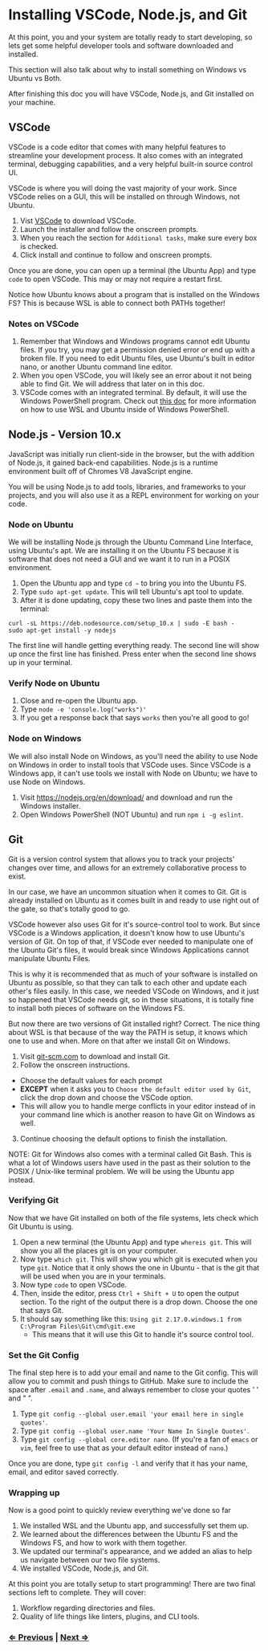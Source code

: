# Installing VSCode, Node.js, and Git

At this point, you and your system are totally ready to start developing, so lets get some helpful developer tools and software downloaded and installed.

This section will also talk about why to install something on Windows vs Ubuntu vs Both.

After finishing this doc you will have VSCode, Node.js, and Git installed on your machine.

## VSCode

VSCode is a code editor that comes with many helpful features to streamline your development process. It also comes with an integrated terminal, debugging capabilities, and a very helpful built-in source control UI.

VSCode is where you will doing the vast majority of your work. Since VSCode relies on a GUI, this will be installed on through Windows, not Ubuntu.

1. Vist [VSCode](https://code.visualstudio.com/?wt.mc_id=adw-brand&gclid=Cj0KCQjw5-TXBRCHARIsANLixNw00R2vbdqnzLml-GvzCgbyqmgcAb9kyRQsC5LAPVS6tuBDZ9ws9pgaAsiLEALw_wcB) to download VSCode.
1. Launch the installer and follow the onscreen prompts.
1. When you reach the section for `Additional tasks`, make sure every box is checked.
1. Click install and continue to follow and onscreen prompts.

Once you are done, you can open up a terminal (the Ubuntu App) and type `code` to open VSCode. This may or may not require a restart first. 

Notice how Ubuntu knows about a program that is installed on the Windows FS? This is because WSL is able to connect both PATHs together!

### Notes on VSCode

1. Remember that Windows and Windows programs cannot edit Ubuntu files. If you try, you may get a permission denied error or end up with a broken file. If you need to edit Ubuntu files, use Ubuntu's built in editor nano, or another Ubuntu command line editor.
1. When you open VSCode, you will likely see an error about it not being able to find Git. We will address that later on in this doc. 
1. VSCode comes with an integrated terminal. By default, it will use the Windows PowerShell program. Check out [this doc]() for more information on how to use WSL and Ubuntu inside of Windows PowerShell.


## Node.js - Version 10.x

JavaScript was initially  run client-side in the browser, but the with addition of Node.js, it gained back-end capabilities. Node.js is a runtime environment built off of Chromes V8 JavaScript engine.

You will be using Node.js to add tools, libraries, and frameworks to your projects, and you will also use it as a REPL environment for working on your code.

### Node on Ubuntu

We will be installing Node.js through the Ubuntu Command Line Interface, using Ubuntu's apt. We are installing it on the Ubuntu FS because it is software that does not need a GUI and we want it to run in a POSIX environment.

1. Open the Ubuntu app and type `cd ~` to bring you into the Ubuntu FS.
1. Type `sudo apt-get update`. This will tell Ubuntu's apt tool to update.
1. After it is done updating, copy these two lines and paste them into the terminal:

```
curl -sL https://deb.nodesource.com/setup_10.x | sudo -E bash -
sudo apt-get install -y nodejs
```
The first line will handle getting everything ready. 
The second line will show up once the first line has finished. Press enter when the second line shows up in your terminal.

### Verify Node on Ubuntu

1. Close and re-open the Ubuntu app.
2. Type `node -e 'console.log("works")'`
3. If you get a response back that says `works` then you're all good to go!

### Node on Windows

We will also install Node on Windows, as you'll need the ability to use Node on Windows in order to install tools that VSCode uses. Since VSCode is a Windows app, it can't use tools we install with Node on Ubuntu; we have to use Node on Windows.

1. Visit https://nodejs.org/en/download/ and download and run the Windows installer.
2. Open Windows PowerShell (NOT Ubuntu) and run `npm i -g eslint`.

## Git

Git is a version control system that allows you to track your projects' changes over time, and allows for an extremely collaborative process to exist.

In our case, we have an uncommon situation when it comes to Git. Git is already installed on Ubuntu as it comes built in and ready to use right out of the gate, so that's totally good to go.

VSCode however also uses Git for it's source-control tool to work. But since VSCode is a Windows application, it doesn't know how to use Ubuntu's version of Git. On top of that, if VSCode ever needed to manipulate one of the Ubuntu Git's files, it would break since Windows Applications cannot manipulate Ubuntu Files.

This is why it is recommended that as much of your software is installed on Ubuntu as possible, so that they can talk to each other and update each other's files easily. In this case, we needed VSCode on Windows, and it just so happened that VSCode needs git, so in these situations, it is totally fine to install both pieces of software on the Windows FS.

But now there are two versions of Git installed right? Correct. The nice thing about WSL is that because of the way the PATH is setup, it knows which one to use and when. More on that after we install Git on Windows.

1. Visit [git-scm.com](https://git-scm.com/) to download and install Git.
2. Follow the onscreen instructions. 
- Choose the default values for each prompt
- **EXCEPT** when it asks you to `Choose the default editor used by Git`, click the drop down and choose the VSCode option. 
- This will allow you to handle merge conflicts in your editor instead of in your command line which is another reason to have Git on Windows as well.
3. Continue choosing the default options to finish the installation.

NOTE: Git for Windows also comes with a terminal called Git Bash. This is what a lot of Windows users have used in the past as their solution to the POSIX / Unix-like terminal problem. We will be using the Ubuntu app instead.

### Verifying Git

Now that we have Git installed on both of the file systems, lets check which Git Ubuntu is using. 

1. Open a new terminal (the Ubuntu App) and type `whereis git`. This will show you all the places git is on your computer.
1. Now type `which git`. This will show you which git is executed when you type `git`. Notice that it only shows the one in Ubuntu - that is the git that will be used when you are in your terminals.
1. Now type `code` to open VSCode.
1. Then, inside the editor, press `Ctrl + Shift + U` to open the output section. To the right of the output there is a drop down. Choose the one that says Git.
1. It should say something like this: `Using git 2.17.0.windows.1 from C:\Program Files\Git\cmd\git.exe`
    - This means that it will use this Git to handle it's source control tool.

### Set the Git Config

The final step here is to add your email and name to the Git config. This will allow you to commit and push things to GitHub. Make sure to include the space after `.email` and `.name`, and always remember to close your quotes ' ' and " ".

1. Type `git config --global user.email 'your email here in single quotes'`.
1. Type `git config --global user.name 'Your Name In Single Quotes'`.
1. Type `git config --global core.editor nano`. (If you're a fan of `emacs` or `vim`, feel free to use that as your default editor instead of `nano`.)

Once you are done, type `git config -l` and verify that it has your name, email, and editor saved correctly.

### Wrapping up

Now is a good point to quickly review everything we've done so far

1. We installed WSL and the Ubuntu app, and successfully set them up.
1. We learned about the differences between the Ubuntu FS and the Windows FS, and how to work with them together.
1. We updated our terminal's appearance, and we added an alias to help us navigate between our two file systems.
1. We installed VSCode, Node.js, and Git.

At this point you are totally setup to start programming! There are two final sections left to complete. They will cover:

1. Workflow regarding directories and files.
1. Quality of life things like linters, plugins, and CLI tools.

### [⇐ Previous](./05_VSCode_Node_GIt_install.md) | [Next ⇒](./06_final_steps.md)
